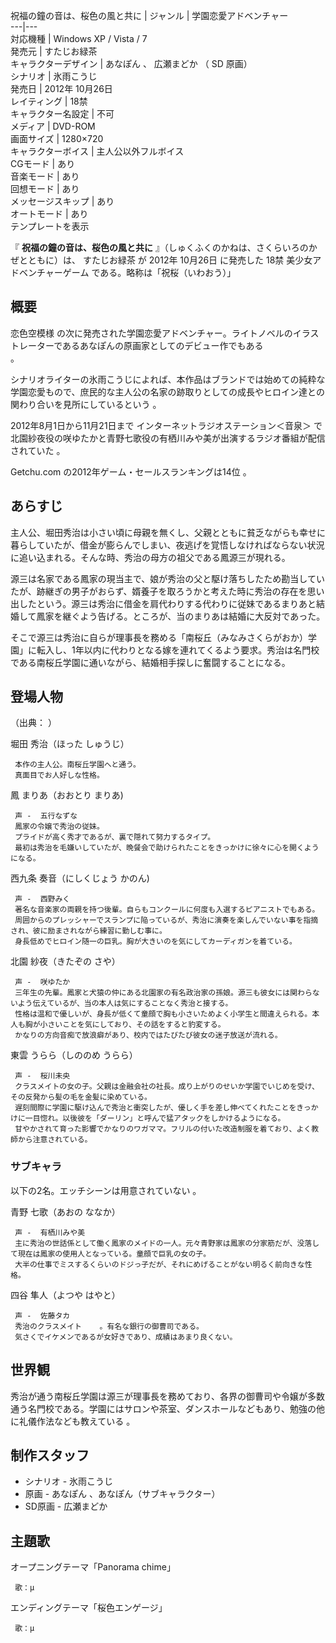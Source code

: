 祝福の鐘の音は、桜色の風と共に  |  ジャンル  |  学園恋愛アドベンチャー     
---|---  
対応機種  |  Windows  XP  /  Vista  /  7     
発売元  |  すたじお緑茶   
キャラクターデザイン  |  あなぽん  、  広瀬まどか  （  SD  原画）     
シナリオ  |  氷雨こうじ     
発売日  |  2012年  10月26日   
レイティング  |  18禁     
キャラクター名設定  |  不可     
メディア  |  DVD-ROM     
画面サイズ  |  1280×720     
キャラクターボイス  |  主人公以外フルボイス     
CGモード  |  あり     
音楽モード  |  あり     
回想モード  |  あり     
メッセージスキップ  |  あり     
オートモード  |  あり     
テンプレートを表示  
  
『 **祝福の鐘の音は、桜色の風と共に** 』（しゅくふくのかねは、さくらいろのかぜとともに）は、  すたじお緑茶  が  2012年  10月26日
に発売した  18禁  美少女アドベンチャーゲーム  である。略称は「祝桜（いわおう）」

##  概要  

恋色空模様  の次に発売された学園恋愛アドベンチャー。ライトノベルのイラストレーターであるあなぽんの原画家としてのデビュー作でもある    
  。

シナリオライターの氷雨こうじによれば、本作品はブランドでは始めての純粋な学園恋愛もので、庶民的な主人公の名家の跡取りとしての成長やヒロイン達との関わり合いを見所にしているという
  。

2012年8月1日から11月21日まで  インターネットラジオステーション＜音泉＞
で北園紗夜役の咲ゆたかと青野七歌役の有栖川みや美が出演するラジオ番組が配信されていた        。

Getchu.com  の2012年ゲーム・セールスランキングは14位    。

##  あらすじ  

主人公、堀田秀治は小さい頃に母親を無くし、父親とともに貧乏ながらも幸せに暮らしていたが、借金が膨らんでしまい、夜逃げを覚悟しなければならない状況に追い込まれる。そんな時、秀治の母方の祖父である鳳源三が現れる。

源三は名家である鳳家の現当主で、娘が秀治の父と駆け落ちしたため勘当していたが、跡継ぎの男子がおらず、婿養子を取ろうかと考えた時に秀治の存在を思い出したという。源三は秀治に借金を肩代わりする代わりに従妹であるまりあと結婚して鳳家を継ぐよう告げる。ところが、当のまりあは結婚に大反対であった。

そこで源三は秀治に自らが理事長を務める「南桜丘（みなみさくらがおか）学園」に転入し、1年以内に代わりとなる嫁を連れてくるよう要求。秀治は名門校である南桜丘学園に通いながら、結婚相手探しに奮闘することになる。

##  登場人物  

（出典：                      ）

堀田 秀治（ほった しゅうじ）

     本作の主人公。南桜丘学園へと通う。 
     真面目でお人好しな性格。 
鳳 まりあ（おおとり まりあ)

     声 -  五行なずな   
     鳳家の令嬢で秀治の従妹。 
     プライドが高く秀才であるが、裏で隠れて努力するタイプ。 
     最初は秀治を毛嫌いしていたが、晩餐会で助けられたことをきっかけに徐々に心を開くようになる。 
西九条 奏音（にしくじょう かのん)

     声 -  西野みく 
     著名な音楽家の両親を持つ後輩。自らもコンクールに何度も入選するピアニストでもある。 
     周囲からのプレッシャーでスランプに陥っているが、秀治に演奏を楽しんでいない事を指摘され、彼に励まされながら練習に勤しむ事に。 
     身長低めでヒロイン随一の巨乳。胸が大きいのを気にしてカーディガンを着ている。 
北園 紗夜（きたぞの さや）

     声 -  咲ゆたか 
     三年生の先輩。鳳家と犬猿の仲にある北園家の有名政治家の孫娘。源三も彼女には関わらないよう伝えているが、当の本人は気にすることなく秀治と接する。 
     性格は温和で優しいが、身長が低くて童顔で胸も小さいためよく小学生と間違えられる。本人も胸が小さいことを気にしており、その話をすると豹変する。 
     かなりの方向音痴で放浪癖があり、校内ではたびたび彼女の迷子放送が流れる。 
東雲 うらら（しののめ うらら）

     声 -  桜川未央 
     クラスメイトの女の子。父親は金融会社の社長。成り上がりのせいか学園でいじめを受け、その反発から髪の毛を金髪に染めている。 
     遅刻間際に学園に駆け込んで秀治と衝突したが、優しく手を差し伸べてくれたことをきっかけに一目惚れ。以後彼を「ダーリン」と呼んで猛アタックをしかけるようになる。 
     甘やかされて育った影響でかなりのワガママ。フリルの付いた改造制服を着ており、よく教師から注意されている。 

###  サブキャラ  

以下の2名。エッチシーンは用意されていない    。

青野 七歌（あおの ななか）

     声 -  有栖川みや美 
     主に秀治の世話係として働く鳳家のメイドの一人。元々青野家は鳳家の分家筋だが、没落して現在は鳳家の使用人となっている。童顔で巨乳の女の子。 
     大半の仕事でミスするくらいのドジっ子だが、それにめげることがない明るく前向きな性格。 
四谷 隼人（よつや はやと）

     声 -  佐藤タカ 
     秀治のクラスメイト    。有名な銀行の御曹司である。 
     気さくでイケメンであるが女好きであり、成績はあまり良くない。 

##  世界観  

秀治が通う南桜丘学園は源三が理事長を務めており、各界の御曹司や令嬢が多数通う名門校である。学園にはサロンや茶室、ダンスホールなどもあり、勉強の他に礼儀作法なども教えている
  。

##  制作スタッフ  

  * シナリオ  \-  氷雨こうじ   
  * 原画  \-  あなぽん    、あなぽん（サブキャラクター） 
  * SD原画 -  広瀬まどか   

##  主題歌  

オープニングテーマ「Panorama chime」

     歌：μ 
エンディングテーマ「桜色エンゲージ」

     歌：μ 

